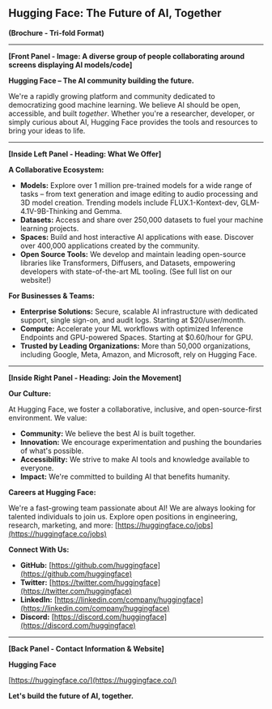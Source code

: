 ## Hugging Face: The Future of AI, Together

**(Brochure - Tri-fold Format)**

---

**[Front Panel - Image: A diverse group of people collaborating around screens displaying AI models/code]**

**Hugging Face – The AI community building the future.**

We're a rapidly growing platform and community dedicated to democratizing good machine learning.  We believe AI should be open, accessible, and built *together*.  Whether you're a researcher, developer, or simply curious about AI, Hugging Face provides the tools and resources to bring your ideas to life.

---

**[Inside Left Panel - Heading: What We Offer]**

**A Collaborative Ecosystem:**

*   **Models:** Explore over 1 million pre-trained models for a wide range of tasks – from text generation and image editing to audio processing and 3D model creation.  Trending models include FLUX.1-Kontext-dev, GLM-4.1V-9B-Thinking and Gemma.
*   **Datasets:** Access and share over 250,000 datasets to fuel your machine learning projects.
*   **Spaces:**  Build and host interactive AI applications with ease.  Discover over 400,000 applications created by the community.
*   **Open Source Tools:** We develop and maintain leading open-source libraries like Transformers, Diffusers, and Datasets, empowering developers with state-of-the-art ML tooling. (See full list on our website!)

**For Businesses & Teams:**

*   **Enterprise Solutions:** Secure, scalable AI infrastructure with dedicated support, single sign-on, and audit logs. Starting at $20/user/month.
*   **Compute:** Accelerate your ML workflows with optimized Inference Endpoints and GPU-powered Spaces. Starting at $0.60/hour for GPU.
*   **Trusted by Leading Organizations:**  More than 50,000 organizations, including Google, Meta, Amazon, and Microsoft, rely on Hugging Face.

---

**[Inside Right Panel - Heading: Join the Movement]**

**Our Culture:**

At Hugging Face, we foster a collaborative, inclusive, and open-source-first environment. We value:

*   **Community:** We believe the best AI is built together.
*   **Innovation:** We encourage experimentation and pushing the boundaries of what's possible.
*   **Accessibility:** We strive to make AI tools and knowledge available to everyone.
*   **Impact:** We're committed to building AI that benefits humanity.

**Careers at Hugging Face:**

We're a fast-growing team passionate about AI! We are always looking for talented individuals to join us. Explore open positions in engineering, research, marketing, and more: [https://huggingface.co/jobs](https://huggingface.co/jobs)

**Connect With Us:**

*   **GitHub:** [https://github.com/huggingface](https://github.com/huggingface)
*   **Twitter:** [https://twitter.com/huggingface](https://twitter.com/huggingface)
*   **LinkedIn:** [https://linkedin.com/company/huggingface](https://linkedin.com/company/huggingface)
*   **Discord:** [https://discord.com/huggingface](https://discord.com/huggingface)

---

**[Back Panel - Contact Information & Website]**

**Hugging Face**

[https://huggingface.co/](https://huggingface.co/)

**Let's build the future of AI, together.**